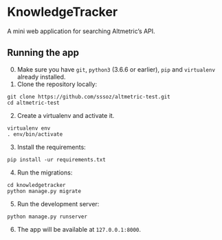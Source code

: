 # KnowledgeTracker

A mini web application for searching Altmetric’s API.

## Running the app

0. Make sure you have `git`, `python3` (3.6.6 or earlier), `pip` and `virtualenv` already installed.
1. Clone the repository locally:
  ```
  git clone https://github.com/sssoz/altmetric-test.git
  cd altmetric-test
  ```  
2. Create a virtualenv and activate it.
  ```
  virtualenv env
  . env/bin/activate
  ```
3. Install the requirements:
  ```
  pip install -ur requirements.txt
  ```
4. Run the migrations:
  ```
  cd knowledgetracker
  python manage.py migrate
  ```
5. Run the development server:
  ```
  python manage.py runserver
  ```
6. The app will be available at `127.0.0.1:8000`.
